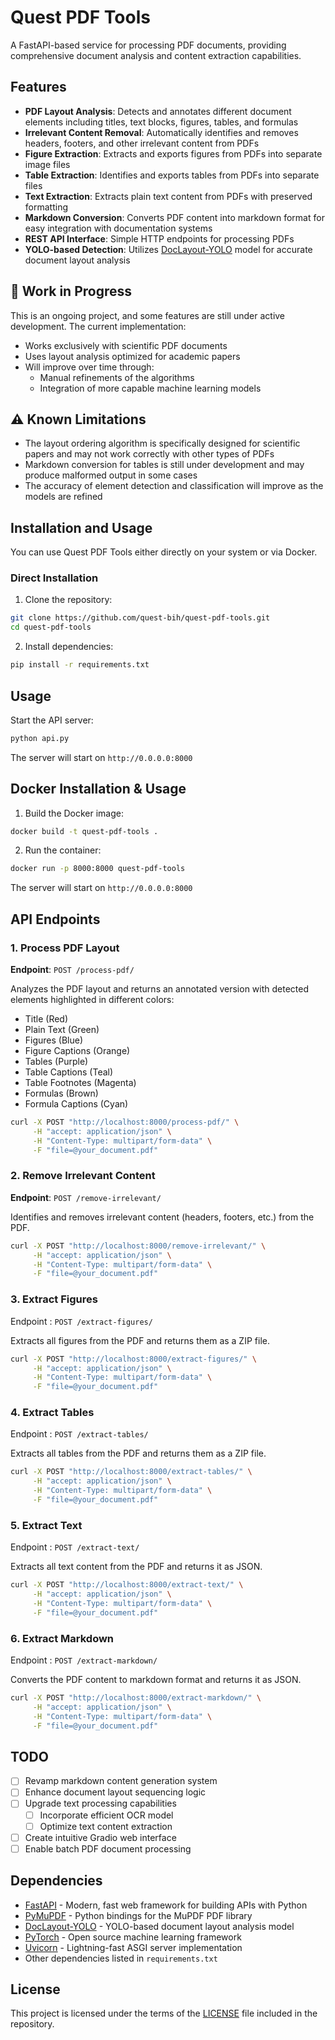 # Quest PDF Tools

A FastAPI-based service for processing PDF documents, providing comprehensive document analysis and content extraction capabilities.

## Features

- **PDF Layout Analysis**: Detects and annotates different document elements including titles, text blocks, figures, tables, and formulas
- **Irrelevant Content Removal**: Automatically identifies and removes headers, footers, and other irrelevant content from PDFs
- **Figure Extraction**: Extracts and exports figures from PDFs into separate image files
- **Table Extraction**: Identifies and exports tables from PDFs into separate files
- **Text Extraction**: Extracts plain text content from PDFs with preserved formatting
- **Markdown Conversion**: Converts PDF content into markdown format for easy integration with documentation systems
- **REST API Interface**: Simple HTTP endpoints for processing PDFs
- **YOLO-based Detection**: Utilizes [DocLayout-YOLO](https://github.com/opendatalab/DocLayout-YOLO) model for accurate document layout analysis

## 🚧 Work in Progress

This is an ongoing project, and some features are still under active development. The current implementation:

- Works exclusively with scientific PDF documents
- Uses layout analysis optimized for academic papers
- Will improve over time through:
  - Manual refinements of the algorithms
  - Integration of more capable machine learning models

## ⚠️ Known Limitations

- The layout ordering algorithm is specifically designed for scientific papers and may not work correctly with other types of PDFs
- Markdown conversion for tables is still under development and may produce malformed output in some cases
- The accuracy of element detection and classification will improve as the models are refined

## Installation and Usage

You can use Quest PDF Tools either directly on your system or via Docker.

### Direct Installation

1. Clone the repository:
```bash
git clone https://github.com/quest-bih/quest-pdf-tools.git
cd quest-pdf-tools
```

2. Install dependencies:
```bash
pip install -r requirements.txt
```

## Usage

Start the API server:
```bash
python api.py
```
The server will start on `http://0.0.0.0:8000`

## Docker Installation & Usage

1. Build the Docker image:
```bash
docker build -t quest-pdf-tools .
```

2. Run the container:
```bash
docker run -p 8000:8000 quest-pdf-tools
```

The server will start on `http://0.0.0.0:8000`

## API Endpoints

### 1. Process PDF Layout

**Endpoint**: `POST /process-pdf/`

Analyzes the PDF layout and returns an annotated version with detected elements highlighted in different colors:
- Title (Red)
- Plain Text (Green)
- Figures (Blue)
- Figure Captions (Orange)
- Tables (Purple)
- Table Captions (Teal)
- Table Footnotes (Magenta)
- Formulas (Brown)
- Formula Captions (Cyan)

```bash
curl -X POST "http://localhost:8000/process-pdf/" \
     -H "accept: application/json" \
     -H "Content-Type: multipart/form-data" \
     -F "file=@your_document.pdf"
```

### 2. Remove Irrelevant Content

**Endpoint**: `POST /remove-irrelevant/`

Identifies and removes irrelevant content (headers, footers, etc.) from the PDF.

```bash
curl -X POST "http://localhost:8000/remove-irrelevant/" \
     -H "accept: application/json" \
     -H "Content-Type: multipart/form-data" \
     -F "file=@your_document.pdf"
```

### 3. Extract Figures

Endpoint : `POST /extract-figures/`

Extracts all figures from the PDF and returns them as a ZIP file.

```bash
curl -X POST "http://localhost:8000/extract-figures/" \
     -H "accept: application/json" \
     -H "Content-Type: multipart/form-data" \
     -F "file=@your_document.pdf"
```

### 4. Extract Tables

Endpoint : `POST /extract-tables/`

Extracts all tables from the PDF and returns them as a ZIP file.

```bash
curl -X POST "http://localhost:8000/extract-tables/" \
     -H "accept: application/json" \
     -H "Content-Type: multipart/form-data" \
     -F "file=@your_document.pdf"
```

### 5. Extract Text

Endpoint : `POST /extract-text/`

Extracts all text content from the PDF and returns it as JSON.

```bash
curl -X POST "http://localhost:8000/extract-text/" \
     -H "accept: application/json" \
     -H "Content-Type: multipart/form-data" \
     -F "file=@your_document.pdf"
```

### 6. Extract Markdown

Endpoint : `POST /extract-markdown/`

Converts the PDF content to markdown format and returns it as JSON.

```bash
curl -X POST "http://localhost:8000/extract-markdown/" \
     -H "accept: application/json" \
     -H "Content-Type: multipart/form-data" \
     -F "file=@your_document.pdf"
```

## TODO 

- [ ] Revamp markdown content generation system
- [ ] Enhance document layout sequencing logic
- [ ] Upgrade text processing capabilities
  - [ ] Incorporate efficient OCR model
  - [ ] Optimize text content extraction
- [ ] Create intuitive Gradio web interface
- [ ] Enable batch PDF document processing

## Dependencies

- [FastAPI](https://github.com/fastapi/fastapi) - Modern, fast web framework for building APIs with Python
- [PyMuPDF](https://github.com/pymupdf/PyMuPDF) - Python bindings for the MuPDF PDF library
- [DocLayout-YOLO](https://github.com/opendatalab/DocLayout-YOLO) - YOLO-based document layout analysis model
- [PyTorch](https://pytorch.org/) - Open source machine learning framework
- [Uvicorn](https://www.uvicorn.org/) - Lightning-fast ASGI server implementation
- Other dependencies listed in `requirements.txt`

## License

This project is licensed under the terms of the [LICENSE](LICENSE) file included in the repository.